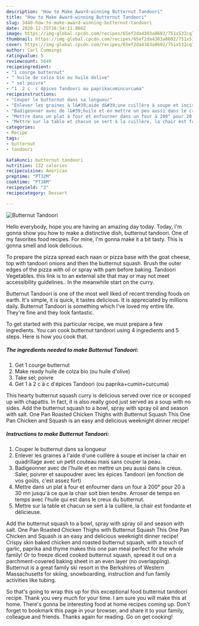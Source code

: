 ```yaml
---
description: "How to Make Award-winning Butternut Tandoori"
title: "How to Make Award-winning Butternut Tandoori"
slug: 3440-how-to-make-award-winning-butternut-tandoori
date: 2020-12-25T16:54:11.866Z
image: https://img-global.cpcdn.com/recipes/65ef2da4383a8602/751x532cq70/butternut-tandoori-photo-principale-de-la-recette.jpg
thumbnail: https://img-global.cpcdn.com/recipes/65ef2da4383a8602/751x532cq70/butternut-tandoori-photo-principale-de-la-recette.jpg
cover: https://img-global.cpcdn.com/recipes/65ef2da4383a8602/751x532cq70/butternut-tandoori-photo-principale-de-la-recette.jpg
author: Carl Cummings
ratingvalue: 5
reviewcount: 5649
recipeingredient:
- "1 courge butternut"
- " huile de colza bio ou huile dolive"
- " sel poivre"
- "1  2 c  c dpices Tandoori ou paprikacumincurcuma"
recipeinstructions:
- "Couper le butternut dans sa longueur"
- "Enlever les graines à l&#39;aide d&#39;une cuillère à soupe et inciser la chair en quadrillage avec un petit couteau mais sans couper la peau."
- "Badigeonner avec de l&#39;huile et en mettre un peu aussi dans le creux. Saler, poivrer et saupoudrer avec les épices Tandoori (en fonction de vos goûts, c&#39;est assez fort)"
- "Mettre dans un plat à four et enfourner dans un four à 200° pour 20 à 30 mn jusqu&#39;à ce que la chair soit bien tendre. Arroser de temps en temps avec l&#39;huile qui est dans le creux du butternut."
- "Mettre sur la table et chacun se sert à la cuillère, la chair est fondante et délicieuse."
categories:
- Recipe
tags:
- butternut
- tandoori

katakunci: butternut tandoori 
nutrition: 132 calories
recipecuisine: American
preptime: "PT32M"
cooktime: "PT38M"
recipeyield: "3"
recipecategory: Dessert

---
```



![Butternut Tandoori](https://img-global.cpcdn.com/recipes/65ef2da4383a8602/751x532cq70/butternut-tandoori-photo-principale-de-la-recette.jpg)

Hello everybody, hope you are having an amazing day today. Today, I'm gonna show you how to make a distinctive dish, butternut tandoori. One of my favorites food recipes. For mine, I'm gonna make it a bit tasty. This is gonna smell and look delicious.

To prepare the pizza spread each naan or pizza base with the goat cheese, top with tandoori onions and then the butternut squash. Brush the outer edges of the pizza with oil or spray with pam before baking. Tandoori Vegetables. this link is to an external site that may or may not meet accessibility guidelines.. In the meanwhile start on the curry.

Butternut Tandoori is one of the most well liked of recent trending foods on earth. It's simple, it is quick, it tastes delicious. It is appreciated by millions daily. Butternut Tandoori is something which I've loved my entire life. They're fine and they look fantastic.


To get started with this particular recipe, we must prepare a few ingredients. You can cook butternut tandoori using 4 ingredients and 5 steps. Here is how you cook that.

<!--inarticleads1-->

##### The ingredients needed to make Butternut Tandoori:

1. Get 1 courge butternut
1. Make ready  huile de colza bio (ou huile d&#39;olive)
1. Take  sel; poivre
1. Get 1 à 2 c à c d&#39;épices Tandoori (ou paprika+cumin+curcuma)


This hearty butternut squash curry is delicious served over rice or scooped up with chapattis. In fact, it is also really good just served as a soup with no sides. Add the butternut squash to a bowl, spray with spray oil and season with salt. One Pan Roasted Chicken Thighs with Butternut Squash This One Pan Chicken and Squash is an easy and delicious weeknight dinner recipe! 

<!--inarticleads2-->

##### Instructions to make Butternut Tandoori:

1. Couper le butternut dans sa longueur
1. Enlever les graines à l&#39;aide d&#39;une cuillère à soupe et inciser la chair en quadrillage avec un petit couteau mais sans couper la peau.
1. Badigeonner avec de l&#39;huile et en mettre un peu aussi dans le creux. Saler, poivrer et saupoudrer avec les épices Tandoori (en fonction de vos goûts, c&#39;est assez fort)
1. Mettre dans un plat à four et enfourner dans un four à 200° pour 20 à 30 mn jusqu&#39;à ce que la chair soit bien tendre. Arroser de temps en temps avec l&#39;huile qui est dans le creux du butternut.
1. Mettre sur la table et chacun se sert à la cuillère, la chair est fondante et délicieuse.


Add the butternut squash to a bowl, spray with spray oil and season with salt. One Pan Roasted Chicken Thighs with Butternut Squash This One Pan Chicken and Squash is an easy and delicious weeknight dinner recipe! Crispy skin baked chicken and roasted butternut squash, with a touch of garlic, paprika and thyme makes this one pan meal perfect for the whole family! Or to freeze diced cooked butternut squash, spread it out on a parchment-covered baking sheet in an even layer (no overlapping). Butternut is a great family ski resort in the Berkshires of Western Massachusetts for skiing, snowboarding, instruction and fun family activities like tubing. 

So that's going to wrap this up for this exceptional food butternut tandoori recipe. Thank you very much for your time. I am sure you will make this at home. There's gonna be interesting food at home recipes coming up. Don't forget to bookmark this page in your browser, and share it to your family, colleague and friends. Thanks again for reading. Go on get cooking!
